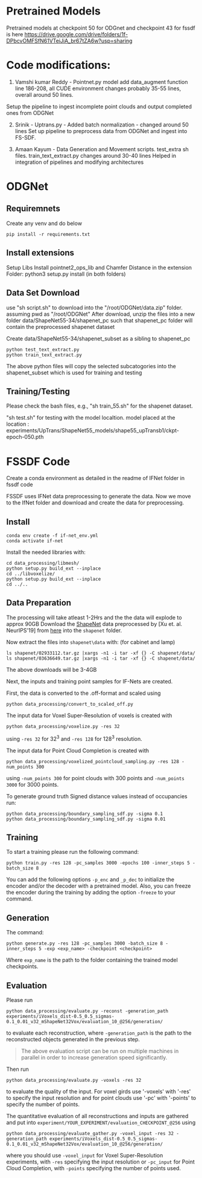 # Pretrained Models
Pretrained models at checkpoint 50 for ODGnet and checkpoint 43 for fssdf
is here https://drive.google.com/drive/folders/1f-DPbcvOMFSfN61VTeiJiA_br67tZA6w?usp=sharing


# Code modifications:
1. Vamshi kumar Reddy - Pointnet.py model add data_augment function
line 186-208, all CUDE environment changes probably 35-55 lines,  overall around 50 lines.

Setup the pipeline to ingest incomplete point clouds and output completed ones from ODGNet

2. Srinik - Uptrans.py - Added batch normalization - changed around 50 lines
Set up pipeline to preprocess data from ODGNet and ingest into FS-SDF. 

3. Amaan Kayum - Data Generation and Movement scripts. test_extra sh files. train_text_extract.py
changes around 30-40 lines
Helped in integration of pipelines and modifying architectures


# ODGNet
## Requiremnets
Create any venv and do below
```
pip install -r requirements.txt
```

## Install extensions 
Setup Libs
Install pointnet2_ops_lib and Chamfer Distance in the extension Folder:
python3 setup.py install (in both folders)

## Data Set Download
use "sh script.sh" to download into the "/root/ODGNet/data.zip" folder. assuming pwd as "/root/ODGNet"
After download, unzip the files into a new folder data/ShapeNet55-34/shapenet_pc such that shapenet_pc folder will contain the preprocessed shapenet dataset

Create data/ShapeNet55-34/shapenet_subset as a sibling to shapenet_pc

```
python test_text_extract.py
python train_text_extract.py
```

The above python files will copy the selected subcatogories into the shapenet_subset which is used for training and testing

## Training/Testing
Please check the bash files, e.g., "sh train_55.sh" for the shapenet dataset.

"sh test.sh" for testing with the model localtion.
model placed at the location : experiments/UpTrans/ShapeNet55_models/shape55_upTransb1/ckpt-epoch-050.pth

# FSSDF Code
Create a conda environment as detailed in the readme of IFNet folder in fssdf code

FSSDF uses IFNet data preprocessing to generate the data. Now we move to the IfNet folder
and download and create the data for preprocessing.

## Install
```
conda env create -f if-net_env.yml
conda activate if-net
```

Install the needed libraries with:
```
cd data_processing/libmesh/
python setup.py build_ext --inplace
cd ../libvoxelize/
python setup.py build_ext --inplace
cd ../..
```

## Data Preparation

The processing will take atleast 1-2Hrs and the the data will explode to approx 90GB 
Download the [ShapeNet](https://www.shapenet.org/) data preprocessed by [Xu et. al. NeurIPS'19] from [here](https://drive.google.com/drive/folders/1QGhDW335L7ra31uw5U-0V7hB-viA0JXr)
into the `shapenet` folder.

Now extract the files into `shapenet\data` with: (for cabinet and lamp)

```
ls shapenet/02933112.tar.gz |xargs -n1 -i tar -xf {} -C shapenet/data/
ls shapenet/03636649.tar.gz |xargs -n1 -i tar -xf {} -C shapenet/data/
```
The above downloads will be 3-4GB

Next, the inputs and training point samples for IF-Nets are created. 

First, the data is converted to the .off-format and scaled using
```
python data_processing/convert_to_scaled_off.py
```

The input data for Voxel Super-Resolution of voxels is created with
```
python data_processing/voxelize.py -res 32
```
using `-res 32` for 32<sup>3</sup> and `-res 128` for 128<sup>3</sup> resolution.

The input data for Point Cloud Completion is created with
```
python data_processing/voxelized_pointcloud_sampling.py -res 128 -num_points 300
```
using `-num_points 300` for point clouds with 300 points and `-num_points 3000` for 3000 points.



To generate ground truth Signed distance values instead of occupancies run:
```
python data_processing/boundary_sampling_sdf.py -sigma 0.1
python data_processing/boundary_sampling_sdf.py -sigma 0.01
```
## Training
 To start a training please run  the following command:
 ````
 python train.py -res 128 -pc_samples 3000 -epochs 100 -inner_steps 5 -batch_size 8

````
  You can add the following  options `-p_enc` and `_p_dec` to initialize the encoder and/or the decoder with a pretrained model. Also, you can freeze the encoder during the training by adding the option  `-freeze` to your command. 

## Generation

The command:

````
python generate.py -res 128 -pc_samples 3000 -batch_size 8 -inner_steps 5 -exp <exp_name> -checkpoint <checkpoint>  
````
Where `exp_name` is the path to the folder containing the trained model checkpoints.

## Evaluation
Please run

```
python data_processing/evaluate.py -reconst -generation_path experiments/iVoxels_dist-0.5_0.5_sigmas-0.1_0.01_v32_mShapeNet32Vox/evaluation_10_@256/generation/
```
to evaluate each reconstruction, where `-generation_path` is the path to the reconstructed objects generated in the previous step.
> The above evaluation script can be run on multiple machines in parallel in order to increase generation speed significantly.

Then run
```
python data_processing/evaluate.py -voxels -res 32
```
 to evaluate the quality of the input. For voxel girds use '-voxels' with '-res' to specify the input resolution and for point clouds use '-pc' with '-points' to specify the number of points.

The quantitative evaluation of all reconstructions and inputs are gathered and put into `experiment/YOUR_EXPERIMENT/evaluation_CHECKPOINT_@256` using

```
python data_processing/evaluate_gather.py -voxel_input -res 32 -generation_path experiments/iVoxels_dist-0.5_0.5_sigmas-0.1_0.01_v32_mShapeNet32Vox/evaluation_10_@256/generation/
```
where you should use `-voxel_input` for Voxel Super-Resolution experiments, with `-res` specifying the input resolution or `-pc_input` for Point Cloud Completion, with `-points` specifying the number of points used.
